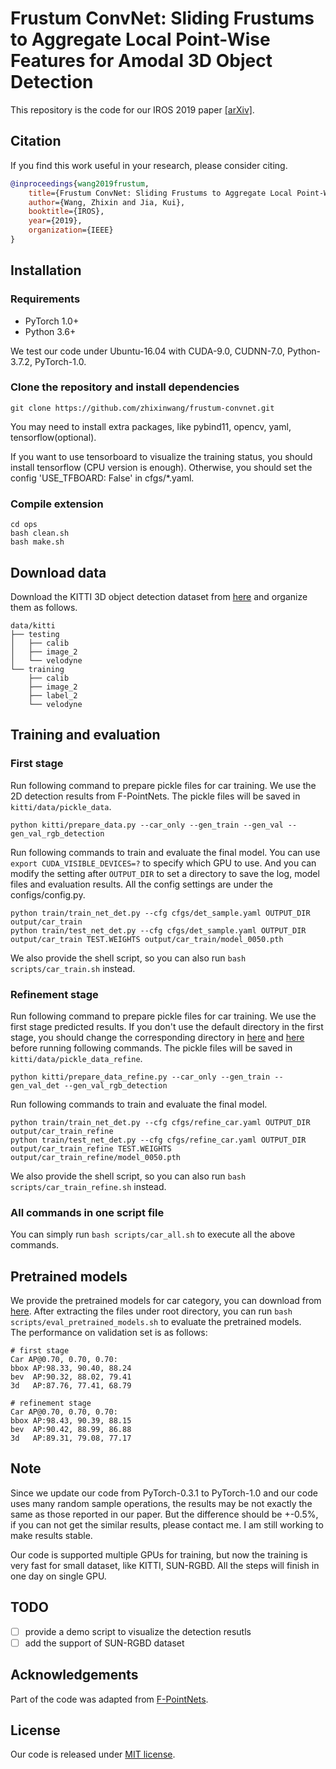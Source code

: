 # Frustum ConvNet: Sliding Frustums to Aggregate Local Point-Wise Features for Amodal 3D Object Detection

This repository is the code for our IROS 2019 paper [[arXiv]](https://arxiv.org/abs/1903.01864).  

## Citation

If you find this work useful in your research, please consider citing.

```BibTeX
@inproceedings{wang2019frustum,
    title={Frustum ConvNet: Sliding Frustums to Aggregate Local Point-Wise Features for Amodal 3D Object Detection},
    author={Wang, Zhixin and Jia, Kui},
    booktitle={IROS},
    year={2019},
    organization={IEEE}
}
```

## Installation

### Requirements  

* PyTorch 1.0+  
* Python 3.6+

We test our code under Ubuntu-16.04 with CUDA-9.0, CUDNN-7.0, Python-3.7.2, PyTorch-1.0.  

### Clone the repository and install dependencies

```shell
git clone https://github.com/zhixinwang/frustum-convnet.git
```

You may need to install extra packages, like pybind11, opencv, yaml, tensorflow(optional).

If you want to use tensorboard to visualize the training status, you should install tensorflow (CPU version is enough). 
Otherwise, you should set the config 'USE_TFBOARD: False' in cfgs/\*.yaml.

### Compile extension  

```shell
cd ops
bash clean.sh
bash make.sh
```

## Download data

Download the KITTI 3D object detection dataset from [here](http://www.cvlibs.net/datasets/kitti/eval_object.php?obj_benchmark=3d) and organize them as follows.  

```text
data/kitti
├── testing
│   ├── calib
│   ├── image_2
│   └── velodyne
└── training
    ├── calib
    ├── image_2
    ├── label_2
    └── velodyne
```

## Training and evaluation  

### First stage

Run following command to prepare pickle files for car training. We use the 2D detection results from F-PointNets.
The pickle files will be saved in `kitti/data/pickle_data`.  

```shell
python kitti/prepare_data.py --car_only --gen_train --gen_val --gen_val_rgb_detection
```

Run following commands to train and evaluate the final model. You can use `export CUDA_VISIBLE_DEVICES=?` to specify which GPU to use.
And you can modify the setting after `OUTPUT_DIR` to set a directory to save the log, model files and evaluation results.  All the config settings are under the configs/config.py.  

```shell
python train/train_net_det.py --cfg cfgs/det_sample.yaml OUTPUT_DIR output/car_train
python train/test_net_det.py --cfg cfgs/det_sample.yaml OUTPUT_DIR output/car_train TEST.WEIGHTS output/car_train/model_0050.pth
```

We also provide the shell script, so you can also run `bash scripts/car_train.sh` instead.  

### Refinement stage

Run following command to prepare pickle files for car training. We use the first stage predicted results. If you don't use the default directory in the first stage, you should change the corresponding directory in [here](kitti/prepare_data_refine.py#L888) and [here](kitti/prepare_data_refine.py#L904) before running following commands. The pickle files will be saved in `kitti/data/pickle_data_refine`.  

```shell
python kitti/prepare_data_refine.py --car_only --gen_train --gen_val_det --gen_val_rgb_detection
```

Run following commands to train and evaluate the final model.

```shell
python train/train_net_det.py --cfg cfgs/refine_car.yaml OUTPUT_DIR output/car_train_refine
python train/test_net_det.py --cfg cfgs/refine_car.yaml OUTPUT_DIR output/car_train_refine TEST.WEIGHTS output/car_train_refine/model_0050.pth
```

We also provide the shell script, so you can also run `bash scripts/car_train_refine.sh` instead.  

### All commands in one script file  

You can simply run `bash scripts/car_all.sh` to execute all the above commands.  

## Pretrained models
We provide the pretrained models for car category, you can download from [here](https://drive.google.com/open?id=1z7bBVOjtJx6qW0oKP1EcQxECqq0HP3_9).
After extracting the files under root directory, you can run `bash scripts/eval_pretrained_models.sh` to evaluate the pretrained models.  
The performance on validation set is as follows:

```text
# first stage
Car AP@0.70, 0.70, 0.70:
bbox AP:98.33, 90.40, 88.24
bev  AP:90.32, 88.02, 79.41
3d   AP:87.76, 77.41, 68.79

# refinement stage
Car AP@0.70, 0.70, 0.70:
bbox AP:98.43, 90.39, 88.15
bev  AP:90.42, 88.99, 86.88
3d   AP:89.31, 79.08, 77.17

```

## Note

Since we update our code from PyTorch-0.3.1 to PyTorch-1.0 and our code uses many random sample operations, the results may be not exactly the same as those reported in our paper.
But the difference should be +-0.5\%, if you can not get the similar results, please contact me. I am still working to make results stable.

Our code is supported multiple GPUs for training, but now the training is very fast for small dataset, like KITTI, SUN-RGBD. All the steps will finish in one day on single GPU.

## TODO 
- [ ] provide a demo script to visualize the detection resutls
- [ ] add the support of SUN-RGBD dataset  

## Acknowledgements

Part of the code was adapted from [F-PointNets](https://github.com/charlesq34/frustum-pointnets).

## License

Our code is released under [MIT license](LICENSE).  
